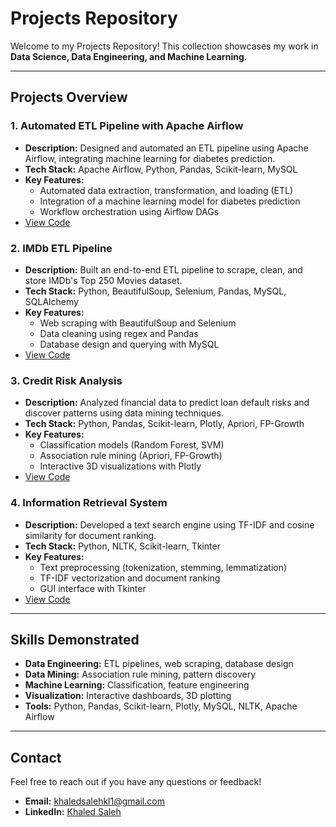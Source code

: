 # Projects Repository

Welcome to my Projects Repository! This collection showcases my work in **Data Science, Data Engineering, and Machine Learning**.

---

## Projects Overview

### 1. **Automated ETL Pipeline with Apache Airflow**
- **Description:** Designed and automated an ETL pipeline using Apache Airflow, integrating machine learning for diabetes prediction.
- **Tech Stack:** Apache Airflow, Python, Pandas, Scikit-learn, MySQL
- **Key Features:**
  - Automated data extraction, transformation, and loading (ETL)
  - Integration of a machine learning model for diabetes prediction
  - Workflow orchestration using Airflow DAGs
- [View Code](./Airflow-ETL-ML-Pipeline)

### 2. **IMDb ETL Pipeline**
- **Description:** Built an end-to-end ETL pipeline to scrape, clean, and store IMDb's Top 250 Movies dataset.
- **Tech Stack:** Python, BeautifulSoup, Selenium, Pandas, MySQL, SQLAlchemy
- **Key Features:**
  - Web scraping with BeautifulSoup and Selenium
  - Data cleaning using regex and Pandas
  - Database design and querying with MySQL
- [View Code](./IMDb-ETL-Pipeline)

### 3. **Credit Risk Analysis**
- **Description:** Analyzed financial data to predict loan default risks and discover patterns using data mining techniques.
- **Tech Stack:** Python, Pandas, Scikit-learn, Plotly, Apriori, FP-Growth
- **Key Features:**
  - Classification models (Random Forest, SVM)
  - Association rule mining (Apriori, FP-Growth)
  - Interactive 3D visualizations with Plotly
- [View Code](./Credit-Risk-Analysis)

### 4. **Information Retrieval System**
- **Description:** Developed a text search engine using TF-IDF and cosine similarity for document ranking.
- **Tech Stack:** Python, NLTK, Scikit-learn, Tkinter
- **Key Features:**
  - Text preprocessing (tokenization, stemming, lemmatization)
  - TF-IDF vectorization and document ranking
  - GUI interface with Tkinter
- [View Code](./Information-Retrieval-System)

---

## Skills Demonstrated
- **Data Engineering:** ETL pipelines, web scraping, database design
- **Data Mining:** Association rule mining, pattern discovery
- **Machine Learning:** Classification, feature engineering
- **Visualization:** Interactive dashboards, 3D plotting
- **Tools:** Python, Pandas, Scikit-learn, Plotly, MySQL, NLTK, Apache Airflow

---

## Contact
Feel free to reach out if you have any questions or feedback!  
- **Email:** [khaledsalehkl1@gmail.com](mailto:khaledsalehkl1@gmail.com)  
- **LinkedIn:** [Khaled Saleh](https://www.linkedin.com/in/khaled-saleh-703748269/)  
